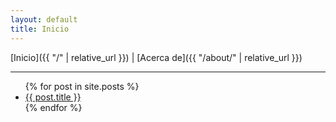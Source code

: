 ```yaml
---
layout: default
title: Inicio
---
```


[Inicio]({{ "/" | relative_url }}) | [Acerca de]({{ "/about/" | relative_url }})

---

<ul>
  {% for post in site.posts %}
    <li><a href="{{ post.url | relative_url }}">{{ post.title }}</a></li>
  {% endfor %}
</ul>
